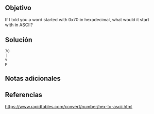 ## Objetivo
If I told you a word started with 0x70 in hexadecimal, what would it start with in ASCII?
## Solución
```
70
|
v
p
```
## Notas adicionales
## Referencias
https://www.rapidtables.com/convert/number/hex-to-ascii.html